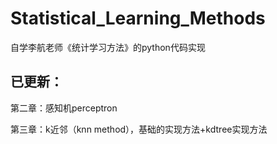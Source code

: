 # Statistical_Learning_Methods

自学李航老师《统计学习方法》的python代码实现

## 已更新：
第二章：感知机perceptron

第三章：k近邻（knn method），基础的实现方法+kdtree实现方法
